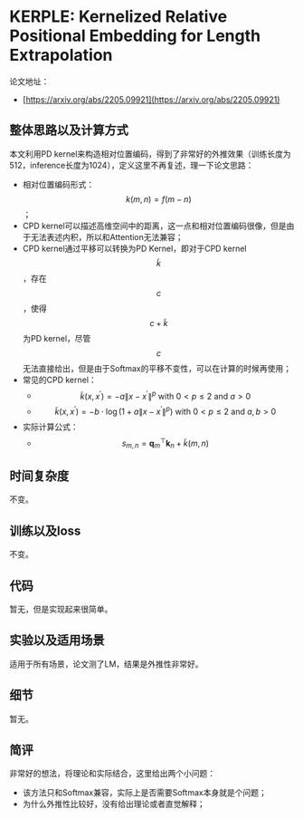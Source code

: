# KERPLE: Kernelized Relative Positional Embedding for Length Extrapolation

论文地址：

- [https://arxiv.org/abs/2205.09921](https://arxiv.org/abs/2205.09921)



## 整体思路以及计算方式

本文利用PD kernel来构造相对位置编码，得到了非常好的外推效果（训练长度为512，inference长度为1024），定义这里不再复述，理一下论文思路：

- 相对位置编码形式：$$k(m,n)=f(m-n)$$；
- CPD kernel可以描述高维空间中的距离，这一点和相对位置编码很像，但是由于无法表述内积，所以和Attention无法兼容；
- CPD kernel通过平移可以转换为PD Kernel，即对于CPD kernel $$\tilde k$$，存在$$c$$，使得$$c+\tilde k$$为PD kernel，尽管$$c$$无法直接给出，但是由于Softmax的平移不变性，可以在计算的时候再使用；
- 常见的CPD kernel：
  - $$\tilde{k}\left(x, x^{\prime}\right)=-a\left\|x-x^{\prime}\right\|^{p} \text { with } 0<p \leq 2 \text { and } a>0$$
  - $$\tilde{k}\left(x, x^{\prime}\right)=-b \cdot \log \left(1+a\left\|x-x^{\prime}\right\|^{p}\right) \text { with } 0<p \leq 2 \text { and } a, b>0$$
- 实际计算公式：
  - $$s_{m,n}=\mathbf q_m^{\top} \mathbf  k_n + \tilde k(m, n)$$



## 时间复杂度

不变。



## 训练以及loss

不变。



## 代码

暂无，但是实现起来很简单。



## 实验以及适用场景

适用于所有场景，论文测了LM，结果是外推性非常好。



## 细节

暂无。



## 简评

非常好的想法，将理论和实际结合，这里给出两个小问题：

- 该方法只和Softmax兼容，实际上是否需要Softmax本身就是个问题；
- 为什么外推性比较好，没有给出理论或者直觉解释；

